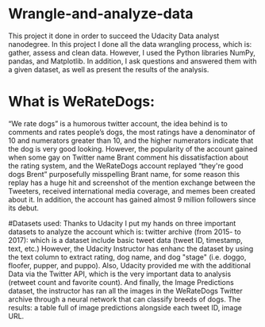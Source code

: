 # Wrangle-and-analyze-data

This project it done in order to succeed the Udacity Data analyst nanodegree. 
In this project I done all the data wrangling process, which is: gather, assess and clean data.
However, I used the Python libraries NumPy, pandas, and Matplotlib. In addition, 
I ask questions and answered them with a given dataset, as well as present the results of the analysis.

# What is WeRateDogs:
“We rate dogs” is a humorous twitter account, the idea behind is to comments
and rates people’s dogs, the most ratings have a denominator of 10 and
numerators greater than 10, and the higher numerators indicate that the dog is
very good looking. However, the popularity of the account gained when some
gay on Twitter name Brant comment his dissatisfaction about the rating system,
and the WeRateDogs account replayed “they're good dogs Brent” purposefully
misspelling Brant name, for some reason this replay has a huge hit and
screenshot of the mention exchange between the Tweeters, received
international media coverage, and memes been created about it. In addition, the
account has gained almost 9 million followers since its debut.


#Datasets used:
Thanks to Udacity I put my hands on three important datasets to analyze the
 account which is:
 twitter archive (from 2015- to 2017): which is a dataset include basic tweet data
 (tweet ID, timestamp, text, etc.) However, the Udacity Instructor has enhanc the
dataset by using the text column to extract rating, dog name, and dog "stage"
(i.e. doggo, floofer, pupper, and puppo). Also, Udacity provided me with the
additional Data via the Twitter API, which is the very important data to analysis
(retweet count and favorite count). And finally, the Image Predictions dataset,
the instructor has ran all the images in the WeRateDogs Twitter archive through
a neural network that can classify breeds of dogs. The results: a table full of
image predictions alongside each tweet ID, image URL.
